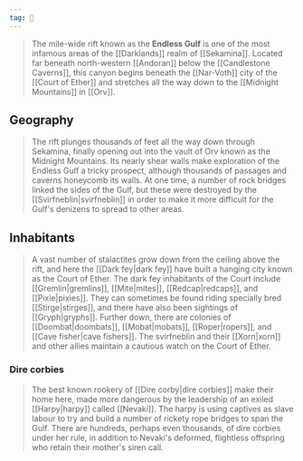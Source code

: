 ```yaml
---
tag: 🌊
---
```

> The mile-wide rift known as the **Endless Gulf** is one of the most infamous areas of the [[Darklands]] realm of [[Sekamina]]. Located far beneath north-western [[Andoran]] below the [[Candlestone Caverns]], this canyon begins beneath the [[Nar-Voth]] city of the [[Court of Ether]] and stretches all the way down to the [[Midnight Mountains]] in [[Orv]].



## Geography

> The rift plunges thousands of feet all the way down through Sekamina, finally opening out into the vault of Orv known as the Midnight Mountains. Its nearly shear walls make exploration of the Endless Gulf a tricky prospect, although thousands of passages and caverns honeycomb its walls. At one time, a number of rock bridges linked the sides of the Gulf, but these were destroyed by the [[Svirfneblin|svirfneblin]] in order to make it more difficult for the Gulf's denizens to spread to other areas.


## Inhabitants

> A vast number of stalactites grow down from the ceiling above the rift, and here the [[Dark fey|dark fey]] have built a hanging city known as the Court of Ether. The dark fey inhabitants of the Court include [[Gremlin|gremlins]], [[Mite|mites]], [[Redcap|redcaps]], and [[Pixie|pixies]]. They can sometimes be found riding specially bred [[Stirge|stirges]], and there have also been sightings of [[Gryph|gryphs]]. Further down, there are colonies of [[Doombat|doombats]], [[Mobat|mobats]], [[Roper|ropers]], and [[Cave fisher|cave fishers]]. The svirfneblin and their [[Xorn|xorn]] and other allies maintain a cautious watch on the Court of Ether.


### Dire corbies

> The best known rookery of [[Dire corby|dire corbies]] make their home here, made more dangerous by the leadership of an exiled [[Harpy|harpy]] called [[Nevaki]]. The harpy is using captives as slave labour to try and build a number of rickety rope bridges to span the Gulf. There are hundreds, perhaps even thousands, of dire corbies under her rule, in addition to Nevaki's deformed, flightless offspring who retain their mother's siren call.









